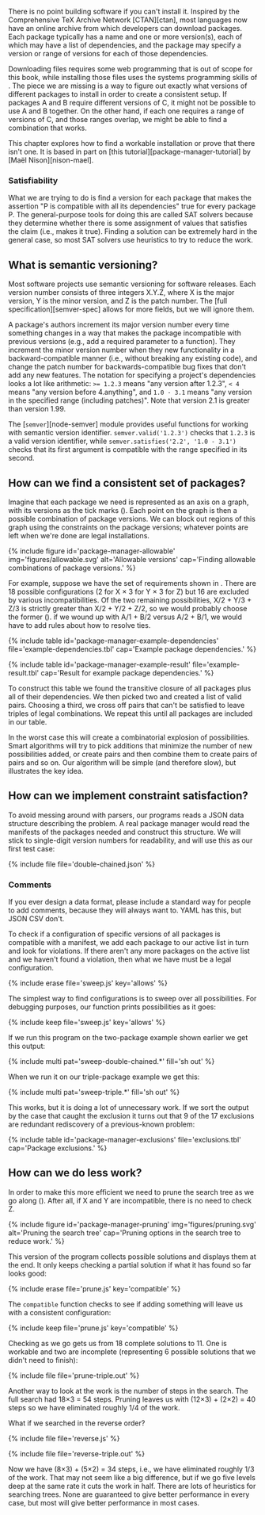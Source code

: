 ---
---

There is no point building software if you can't install it.
Inspired by the Comprehensive TeX Archive Network [CTAN][ctan],
most languages now have an online archive from which developers can download packages.
Each package typically has a name and one or more version(s),
each of which may have a list of dependencies,
and the package may specify a version or range of versions for each of those dependencies.

Downloading files requires some web programming that is out of scope for this book,
while installing those files uses the systems programming skills of <span x="systems-programming"></span>.
The piece we are missing is a way to figure out exactly what versions of different packages to install
in order to create a consistent setup.
If packages A and B require different versions of C,
it might not be possible to use A and B together.
On the other hand,
if each one requires a range of versions of C,
and those ranges overlap,
we might be able to find a combination that works.

This chapter explores how to find a workable installation or prove that there isn't one.
It is based in part on [this tutorial][package-manager-tutorial] by [Maël Nison][nison-mael].

<div class="callout" markdown="1">

### Satisfiability

What we are trying to do is find a version for each package
that makes the assertion "P is compatible with all its dependencies" true
for every package P.
The general-purpose tools for doing this are called <span g="sat_solver">SAT solvers</span>
because they determine whether there is some assignment of values
that satisfies the claim (i.e., makes it true).
Finding a solution can be extremely hard in the general case,
so most SAT solvers use heuristics to try to reduce the work.

</div>

## What is semantic versioning?

Most software projects use <span g="semantic_versioning">semantic versioning</span> for software releases.
Each version number consists of three integers X.Y.Z,
where X is the major version,
Y is the minor version,
and Z is the <span g="patch">patch</span> number.
The [full specification][semver-spec] allows for more fields,
but we will ignore them.

A package's authors increment its major version number
every time something changes in a way that makes the package incompatible with previous versions
(e.g., add a required parameter to a function).
They increment the minor version number when they new functionality
in a <span g="backward_compatible">backward-compatible</span> manner
(i.e., without breaking any existing code),
and change the patch number for backwards-compatible bug fixes that don't add any new features.
The notation for specifying a project's dependencies looks a lot like arithmetic:
`>= 1.2.3` means "any version after 1.2.3",
`< 4` means "any version before 4.anything",
and `1.0 - 3.1` means "any version in the specified range (including patches)".
Note that version 2.1 is greater than version 1.99.

The [`semver`][node-semver] module provides useful functions for working with semantic version identifier.
`semver.valid('1.2.3')` checks that `1.2.3` is a valid version identifier,
while `semver.satisfies('2.2', '1.0 - 3.1')` checks that its first argument
is compatible with the range specified in its second.

## How can we find a consistent set of packages?

Imagine that each package we need is represented as an axis on a graph,
with its versions as the tick marks
(<span f="package-manager-allowable"></span>).
Each point on the graph is then a possible combination of package versions.
We can block out regions of this graph using the constraints on the package versions;
whatever points are left when we're done are legal installations.

{% include figure id='package-manager-allowable' img='figures/allowable.svg' alt='Allowable versions' cap='Finding allowable combinations of package versions.' %}

For example,
suppose we have the set of requirements shown in <span t="package-manager-example-dependencies"></span>.
There are 18 possible configurations
(2 for X × 3 for Y × 3 for Z)
but 16 are excluded by various incompatibilities.
Of the two remaining possibilities,
X/2 + Y/3 + Z/3 is strictly greater than X/2 + Y/2 + Z/2,
so we would probably choose the former
(<span t="package-manager-example-result"></span>).
if we wound up with A/1 + B/2 versus A/2 + B/1,
we would have to add rules about how to resolve ties.

{% include table id='package-manager-example-dependencies' file='example-dependencies.tbl' cap='Example package dependencies.' %}

{% include table id='package-manager-example-result' file='example-result.tbl' cap='Result for example package dependencies.' %}

To construct this table
we found the transitive closure of all packages plus all of their dependencies.
We then picked two and created a list of valid pairs.
Choosing a third,
we cross off pairs that can't be satisfied
to leave triples of legal combinations.
We repeat this until all packages are included in our table.

In the worst case this will create a <span g="combinatorial_explosion">combinatorial explosion</span> of possibilities.
Smart algorithms will try to pick additions that minimize the number of new possibilities added,
or create pairs and then combine them to create pairs of pairs and so on.
Our algorithm will be simple (and therefore slow),
but illustrates the key idea.

## How can we implement constraint satisfaction?

To avoid messing around with parsers,
our programs reads a JSON data structure describing the problem.
A real package manager would read the <span g="manifest">manifests</span> of the packages needed
and construct this structure.
We will stick to single-digit version numbers for readability,
and will use this as our first test case:

{% include file file='double-chained.json' %}

<div class="callout" markdown="1">

### Comments

If you ever design a data format,
please include a standard way for people to add comments,
because they will always want to.
YAML has this,
but JSON CSV don't.

</div>

To check if a configuration of specific versions of all packages is compatible with a manifest,
we add each package to our active list in turn and look for violations.
If there aren't any more packages on the active list and we haven't found a violation,
then what we have must be a legal configuration.

{% include erase file='sweep.js' key='allows' %}

The simplest way to find configurations is to sweep over all possibilities.
For debugging purposes,
our function prints possibilities as it goes:

{% include keep file='sweep.js' key='allows' %}

If we run this program on the two-package example shown earlier we get this output:

{% include multi pat='sweep-double-chained.*' fill='sh out' %}

When we run it on our triple-package example we get this:

{% include multi pat='sweep-triple.*' fill='sh out' %}

This works,
but it is doing a lot of unnecessary work.
If we sort the output by the case that caught the exclusion
it turns out that 9 of the 17 exclusions are redundant rediscovery of a previous-known problem:

{% include table id='package-manager-exclusions' file='exclusions.tbl' cap='Package exclusions.' %}

## How can we do less work?

In order to make this more efficient we need to <span g="prune">prune</span> the search tree
as we go along
(<span f="package-manager-pruning"></span>).
After all,
if X and Y are incompatible, there is no need to check Z.

{% include figure id='package-manager-pruning' img='figures/pruning.svg' alt='Pruning the search tree' cap='Pruning options in the search tree to reduce work.' %}

This version of the program collects possible solutions and displays them at the end.
It only keeps checking a partial solution if what it has found so far looks good:

{% include erase file='prune.js' key='compatible' %}

The `compatible` function checks to see if adding something will leave us with a consistent configuration:

{% include keep file='prune.js' key='compatible' %}

Checking as we go gets us from 18 complete solutions to 11.
One is workable
and two are incomplete (representing 6 possible solutions that we didn't need to finish):

{% include file file='prune-triple.out' %}

Another way to look at the work is the number of steps in the search.
The full search had 18×3 = 54 steps.
Pruning leaves us with (12×3) + (2×2) = 40 steps
so we have eliminated roughly 1/4 of the work.

What if we searched in the reverse order?

{% include file file='reverse.js' %}

{% include file file='reverse-triple.out' %}

Now we have (8×3) + (5×2) = 34 steps,
i.e.,
we have eliminated roughly 1/3 of the work.
That may not seem like a big difference,
but if we go five levels deep at the same rate
it cuts the work in half.
There are lots of <span g="heuristic">heuristics</span> for searching trees.
None are guaranteed to give better performance in every case,
but most will give better performance in most cases.
